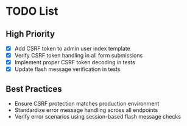 # TODO List
## High Priority
- [x] Add CSRF token to admin user index template
- [x] Verify CSRF token handling in all form submissions
- [x] Implement proper CSRF token decoding in tests
- [x] Update flash message verification in tests

## Best Practices
- Ensure CSRF protection matches production environment
- Standardize error message handling across all endpoints
- Verify error scenarios using session-based flash message checks

